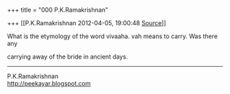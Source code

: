 +++
title = "000 P.K.Ramakrishnan"

+++
[[P.K.Ramakrishnan	2012-04-05, 19:00:48 [Source](https://groups.google.com/g/samskrita/c/QDPlJBgQEig)]]



What is the etymology of the word vivaaha. vah means to carry.  Was there any

carrying away of the bride in ancient days.



-----------------------------------  
P.K.Ramakrishnan  
<http://peekayar.blogspot.com>


